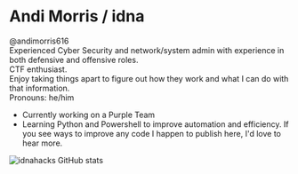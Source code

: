 # Andi Morris / idna
@andimorris616  
Experienced Cyber Security and network/system admin with experience in both defensive and offensive roles.  
CTF enthusiast.  
Enjoy taking things apart to figure out how they work and what I can do with that information.  
Pronouns: he/him

 - Currently working on a Purple Team
 - Learning Python and Powershell to improve automation and efficiency. If you see ways to improve any code I happen to publish here, I'd love to hear more.


![idnahacks GitHub stats](https://github-readme-stats.vercel.app/api?username=idnahacks&theme=midnight-purple&showicons=true)
